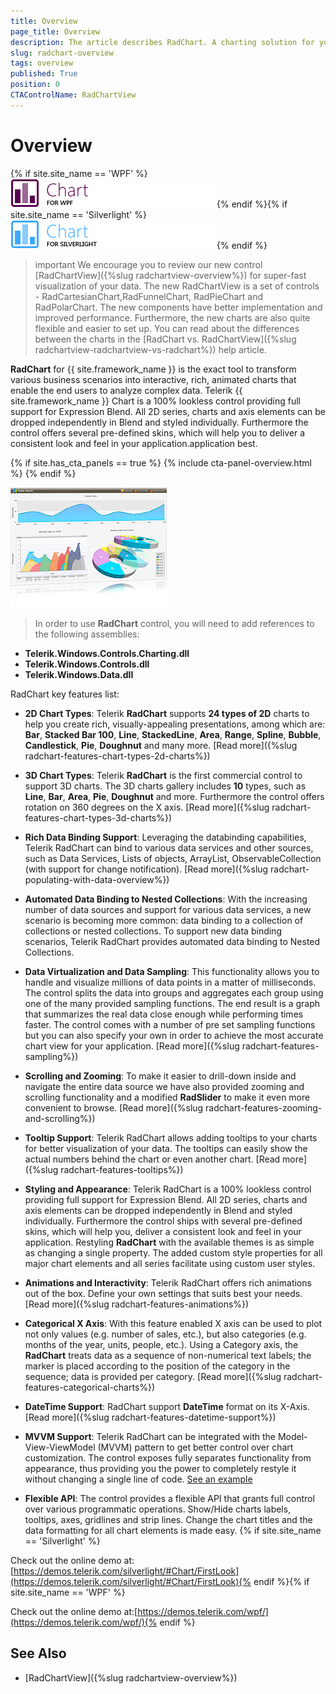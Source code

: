 ```yaml
---
title: Overview
page_title: Overview
description: The article describes RadChart. A charting solution for your application. Note that we recommend using the newer and faster RadChartView instead. 
slug: radchart-overview
tags: overview
published: True
position: 0
CTAControlName: RadChartView
---
```


# Overview

{% if site.site_name == 'WPF' %}![](images/RadChart_Overview_01_WPF.png){% endif %}{% if site.site_name == 'Silverlight' %}![](images/RadChart_Overview_01.png){% endif %}

>important We encourage you to review our new control [RadChartView]({%slug radchartview-overview%}) for super-fast visualization of your data. The new RadChartView is a set of controls - RadCartesianChart,RadFunnelChart, RadPieChart and RadPolarChart. The new components have better implementation and improved performance. Furthermore, the new charts are also quite flexible and easier to set up. You can read about the differences between the charts in the [RadChart vs. RadChartView]({%slug radchartview-radchartview-vs-radchart%}) help article.

__RadChart__ for {{ site.framework_name }} is the exact tool to transform various business scenarios into interactive, rich, animated charts that enable the end users to analyze complex data. Telerik {{ site.framework_name }} Chart is a 100% lookless control providing full support for Expression Blend.  All 2D series, charts and axis elements can be dropped independently in Blend and styled individually. Furthermore the control offers several pre-defined skins, which will help you to deliver a consistent look and feel in your application.application best.

{% if site.has_cta_panels == true %}
{% include cta-panel-overview.html %}
{% endif %}

![](images/RadChart_Overview_02.png)

>In order to use __RadChart__ control, you will need to add references to the following assemblies:
* __Telerik.Windows.Controls.Charting.dll__
* __Telerik.Windows.Controls.dll__
* __Telerik.Windows.Data.dll__

RadChart key features list:

* __2D Chart Types__: Telerik __RadChart__ supports __24 types of 2D__ charts to help you create rich, visually-appealing presentations, among which are: __Bar__, __Stacked Bar 100__, __Line__, __StackedLine__, __Area__, __Range__, __Spline__, __Bubble__, __Candlestick__, __Pie__, __Doughnut__ and many more. [Read more]({%slug radchart-features-chart-types-2d-charts%})

* __3D Chart Types__: Telerik __RadChart__ is the first commercial control to support 3D charts. The 3D charts gallery includes __10__ types, such as __Line__, __Bar__, __Area__, __Pie__, __Doughnut__ and more. Furthermore the control offers rotation on 360 degrees on the X axis. [Read more]({%slug radchart-features-chart-types-3d-charts%})

* __Rich Data Binding Support__: Leveraging the databinding capabilities, Telerik RadChart can bind to various data services and other sources, such as Data Services, Lists of objects, ArrayList, ObservableCollection (with support for change notification). [Read more]({%slug radchart-populating-with-data-overview%})

* __Automated Data Binding to Nested Collections__: With the increasing number of data sources and support for various data services, a new scenario is becoming more common: data binding to a collection of collections or nested collections. To support new data binding scenarios, Telerik RadChart provides automated data binding to Nested Collections. 

* __Data Virtualization and Data Sampling__: This functionality allows you to handle and visualize millions of data points in a matter of milliseconds. The control splits the data into groups and aggregates each group using one of the many provided sampling functions. The end result is a graph that summarizes the real data close enough while performing times faster. The control comes with a number of pre set sampling functions but you can also specify your own in order to achieve the most accurate chart view for your application. [Read more]({%slug radchart-features-sampling%})

* __Scrolling and Zooming__: To make it easier to drill-down inside and navigate the entire data source we have also provided zooming and scrolling functionality and a modified __RadSlider__ to make it even more convenient to browse. [Read more]({%slug radchart-features-zooming-and-scrolling%})

* __Tooltip Support__: Telerik RadChart allows adding tooltips to your charts for better visualization of your data. The tooltips can easily show the actual numbers behind the chart or even another chart. [Read more]({%slug radchart-features-tooltips%})

* __Styling and Appearance__: Telerik RadChart is a 100% lookless control providing full support for Expression Blend.  All 2D series, charts and axis elements can be dropped independently in Blend and styled individually. Furthermore the control ships with several pre-defined skins, which will help you, deliver a consistent look and feel in your application. Restyling __RadChart__ with the available themes is as simple as changing a single property. The added custom style properties for all major chart elements and all series facilitate using custom user styles.

* __Animations and Interactivity__: Telerik RadChart offers rich animations out of the box. Define your own settings that suits best your needs. [Read more]({%slug radchart-features-animations%})

* __Categorical X Axis__: With this feature enabled X axis can be used to plot not only values (e.g. number of sales, etc.), but also categories (e.g. months of the year, units, people, etc.). Using a Category axis, the __RadChart__ treats data as a sequence of non-numerical text labels; the marker is placed according to the position of the category in the sequence; data is provided per category. [Read more]({%slug radchart-features-categorical-charts%})

* __DateTime Support__: RadChart support __DateTime__ format on its X-Axis. [Read more]({%slug radchart-features-datetime-support%})

* __MVVM Support__: Telerik RadChart can be integrated with the Model-View-ViewModel (MVVM) pattern to get better control over chart customization. The control exposes fully separates functionality from appearance, thus providing you the power to completely restyle it without changing a single line of code. [See an example](http://demos.telerik.com/silverlight/default.aspx#Chart/MVVM)

* __Flexible API__: The control provides a flexible API that grants full control over various programmatic operations. Show/Hide charts labels, tooltips, axes, gridlines and strip lines. Change the chart titles and the data formatting for all chart elements is made easy. {% if site.site_name == 'Silverlight' %}

Check out the online demo at:[https://demos.telerik.com/silverlight/#Chart/FirstLook](https://demos.telerik.com/silverlight/#Chart/FirstLook){% endif %}{% if site.site_name == 'WPF' %}

Check out the online demo at:[https://demos.telerik.com/wpf/](https://demos.telerik.com/wpf/){% endif %}

## See Also
 * [RadChartView]({%slug radchartview-overview%})
